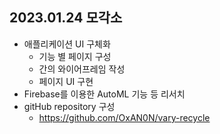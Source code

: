 ## 2023.01.24 모각소

- 애플리케이션 UI 구체화
    - 기능 별 페이지 구성 
    - 간의 와이어프레임 작성
    - 페이지 UI 구현
- Firebase를 이용한 AutoML 기능 등 리서치
- gitHub repository 구성
    - https://github.com/OxAN0N/vary-recycle